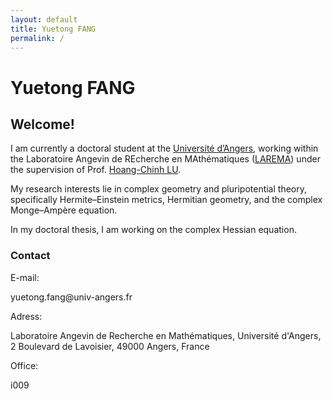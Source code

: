 ```yaml
---
layout: default
title: Yuetong FANG
permalink: /
---
```

<div class="page-title">
    <h1>Yuetong FANG</h1>
</div>

<section class="section">
  <h2 class="section-title">Welcome!</h2>
  <p class="about-text">I am currently a doctoral student at the <a href="https://www.univ-angers.fr/fr/index.html" target="_blank" class="text-link">Université d’Angers</a>, working within the Laboratoire Angevin de REcherche en MAthématiques (<a href="https://math.univ-angers.fr/" target="_blank" class="text-link">LAREMA</a>) under the supervision of Prof. <a href="https://math.univ-angers.fr/~lu/" target="_blank" class="text-link">Hoang-Chinh LU</a>. <p>
  <p class="about-text">My research interests lie in complex geometry and pluripotential theory, specifically Hermite–Einstein metrics, Hermitian geometry, and the complex Monge–Ampère equation.<p>
  <p class="about-text">In my doctoral thesis, I am working on the complex Hessian equation.</p>

<section class="section">
    <h3 class="section-title">Contact</h3>
    <p class="about-text">E-mail:</p> <p class="about-texta"> yuetong.fang@univ-angers.fr</p>
    <p class="about-text">Adress:</p> <p class="about-texta"> Laboratoire Angevin de Recherche en Mathématiques, Université d'Angers, 2 Boulevard de Lavoisier, 49000 Angers, France</p>
    <p class="about-text">Office:</p> <p class="about-texta"> i009</p>